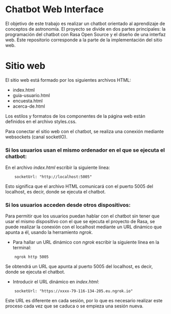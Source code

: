 # Chatbot Web Interface
El objetivo de este trabajo es realizar un chatbot orientado al aprendizaje de conceptos de astronomía. El proyecto se divide en dos partes principales: la programación del chatbot con Rasa Open Source y el diseño de una interfaz web. Este repositorio corresponde a la parte de la implementación del sitio web.

# Sitio web
El sitio web está formado por los siguientes archivos HTML:
- index.html
- guia-usuario.html
- encuesta.html
- acerca-de.html

Los estilos y formatos de los componentes de la página web están definidos en el archivo styles.css.

Para conectar el sitio web con el chatbot, se realiza una conexión mediante websockets (canal socketIO). 
### Si los usuarios usan el mismo ordenador en el que se ejecuta el chatbot:
En el archivo _index.html_ escribir la siguiente línea:  
~~~
	socketUrl: "http://localhost:5005"  
~~~
Esto significa que el archivo HTML comunicará con el puerto 5005 del localhost, es decir, donde se ejecuta el chatbot.	

### Si los usuarios acceden desde otros dispositivos:
Para permitir que los usuarios puedan hablar con el chatbot sin tener que usar el mismo dispositivo con el que se ejecuta el proyecto de Rasa, se puede realizar la conexión con el localhost mediante un URL dinámico que apunta a él, usando la herramiento _ngrok_.
- Para hallar un URL dinámico con _ngrok_ escribir la siguiente línea en la terminal:  
~~~
	ngrok http 5005
~~~
Se obtendrá un URL que apunta al puerto 5005 del localhost, es decir, donde se ejecuta el chatbot.

- Introducir el URL dinámico en _index.html_:  
~~~
	socketUrl: "https://xxxx-79-116-134-205.eu.ngrok.io"
~~~
Este URL es diferente en cada sesión, por lo que es necesario realizar este proceso cada vez que se caduca o se empieza una sesión nueva.
